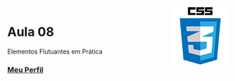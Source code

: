 <img align="right" src="../../../img/css.png" width="130"/>

# Aula 08

Elementos Flutuantes em Prática


### [Meu Perfil](http://phstefen.github.io/)